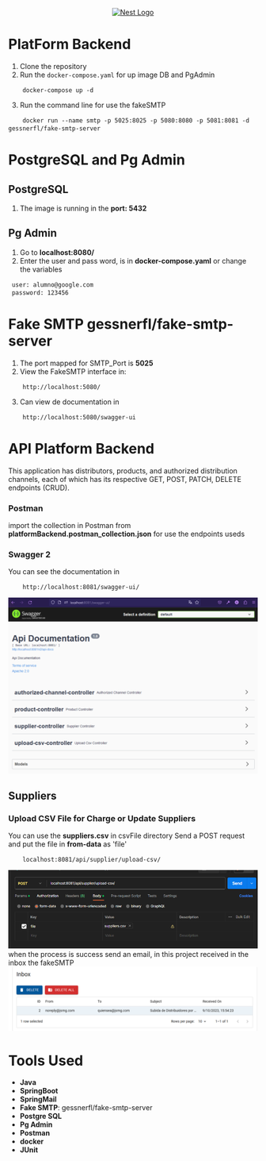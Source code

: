 <p align="center">
  <a href="https://spring.io/" target="blank"><img src="https://upload.wikimedia.org/wikipedia/commons/thumb/4/44/Spring_Framework_Logo_2018.svg/1200px-Spring_Framework_Logo_2018.svg.png" width="200" alt="Nest Logo" /></a>
</p>

# PlatForm Backend

1. Clone the repository
2. Run the ```docker-compose.yaml``` for up image DB and PgAdmin
```
    docker-compose up -d
```
3. Run the command line for use the fakeSMTP 
```
    docker run --name smtp -p 5025:8025 -p 5080:8080 -p 5081:8081 -d gessnerfl/fake-smtp-server
```

# PostgreSQL and Pg Admin
## PostgreSQL
1. The image is running in the __port: 5432__
## Pg Admin
1. Go to **localhost:8080/**
2. Enter the user and pass word, is in __docker-compose.yaml__ or change the variables
```
 user: alumno@google.com
 password: 123456
```

# Fake SMTP  gessnerfl/fake-smtp-server


1. The port mapped for SMTP_Port is __5025__
2. View the FakeSMTP interface in: 
```
    http://localhost:5080/
```
3. Can view de documentation in
```
    http://localhost:5080/swagger-ui
```

# API Platform Backend
This application has distributors, products, and authorized distribution channels, each of which has its respective GET, POST, PATCH, DELETE endpoints (CRUD).

### Postman
import the collection in Postman from __platformBackend.postman_collection.json__ for use the endpoints useds

### Swagger 2
You can see the documentation in
```
    http://localhost:8081/swagger-ui/
```
![SwaggerDoc](imagesMD/swaggerDocumentation.png)

## Suppliers

### Upload CSV File for Charge or Update Suppliers
You can use the __suppliers.csv__ in csvFile directory
Send a POST request and put the file in __from-data__ as 'file'
```
    localhost:8081/api/supplier/upload-csv/
```
![SupplierCSV](imagesMD/uploadCsvFile.png)
when the process is success send an email, in this project received in the inbox the fakeSMTP
![SupplierCSV](imagesMD/respEmailCsv.png)


# Tools Used

* __Java__
* __SpringBoot__
* __SpringMail__
* __Fake SMTP__: gessnerfl/fake-smtp-server
* __Postgre SQL__
* __Pg Admin__
* __Postman__
* __docker__
* __JUnit__


